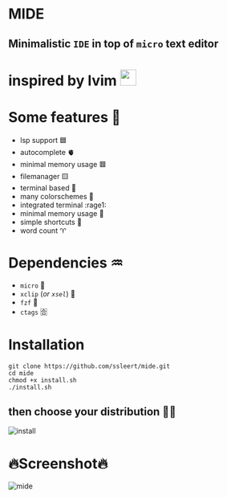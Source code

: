 # MIDE

## Minimalistic `IDE` in top of `micro` text editor 
# inspired by lvim <img src="https://media.discordapp.net/attachments/955362477137362954/969692269991047178/82431193.png?raw=true" width="32px">
# Some features 💪
- lsp support 🟦
- autocomplete 🫀
- minimal memory usage 🟥
- filemanager 🟨
- terminal based 💚
- many colorschemes 🌈
- integrated terminal :rage1:
- minimal memory usage 🐏
- simple shortcuts 🤬
- word count ♈
# Dependencies ♒
- `micro` 🥇
- `xclip` (*or `xsel`*) 🥈
- `fzf` 🥉
- `ctags` 🈴
# Installation
```fish
git clone https://github.com/ssleert/mide.git
cd mide
chmod +x install.sh
./install.sh
```
## then choose your distribution 👨‍🦲
![install](https://cdn.discordapp.com/attachments/955362477137362954/969872660811100170/2022-04-30_11-07.png?raw=true)
# 🔥Screenshot🔥
![mide](https://cdn.discordapp.com/attachments/955362477137362954/970099744888197150/2022-05-01_02-09.png?raw=true)
